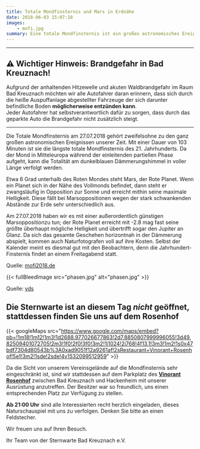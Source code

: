 ```yaml
---
title: Totale Mondfinsternis und Mars in Erdnähe
date: 2018-06-03 15:07:18
images: 
    - mofi.jpg
summary: Eine totale Mondfinsternis ist ein großes astronomisches Ereigniss unserer Zeit. Die Sternwarte ist an diesem Tag *nicht* geöffnet, stattdessen finden Sie uns auf dem Rosenhof.
---
```


---
## ⚠️ Wichtiger Hinweis: Brandgefahr in Bad Kreuznach!
Aufgrund der anhaltenden Hitzewelle und akuten Waldbrandgefahr im Raum Bad Kreuznach möchten wir alle Autofahrer daran erinnern, dass sich durch die heiße Auspuffanlage abgestellter Fahrzeuge der sich darunter befindliche Boden **möglicherweise entzünden kann**.  
Jeder Autofahrer hat selbstverantwortlich dafür zu sorgen, dass durch das geparkte Auto die Brandgefahr nicht zusätzlich steigt.

---

Die Totale Mondfinsternis am 27.07.2018 gehört zweifelsohne zu den ganz großen astronomischen Ereignissen unserer Zeit. Mit einer Dauer von 103 Minuten ist sie die längste totale Mondfinsternis des 21. Jahrhunderts. Da der Mond in Mitteleuropa während der einleitenden partiellen Phase aufgeht, kann die Totalität am dunkelblauen Dämmerungshimmel in voller Länge verfolgt werden.

Etwa 6 Grad unterhalb des Roten Mondes steht Mars, der Rote Planet. Wenn ein Planet sich in der Nähe des Vollmonds befindet, dann steht er zwangsläufig in Opposition zur Sonne und erreicht mithin seine maximale Helligkeit. Diese fällt bei Marsoppositionen wegen der stark schwankenden Abstände zur Erde sehr unterschiedlich aus. 

Am 27.07.2018 haben wir es mit einer außerordentlich günstigen Marsoppositionzu tun; der Rote Planet erreicht mit -2.8 mag fast seine größte überhaupt mögliche Helligkeit und übertrifft sogar den Jupiter an Glanz. Da sich das gesamte Geschehen horizontnah in der Dämmerung abspielt, kommen auch Naturfotografen voll auf ihre Kosten. Selbst der Kalender meint es diesmal gut mit den Beobachtern, denn die Jahrhundert-Finsternis findet an einem Freitagabend statt.

Quelle: [mofi2018.de](https://www.mofi2018.de/#ueberblick)

{{< fullBleedImage src="phasen.jpg" alt="phasen.jpg" >}}

Quelle: [vds](https://www.vds-astro.de/index.php?id=74&amp;tx_ttnews%5Byear%5D=2018&amp;tx_ttnews%5Bmonth%5D=05&amp;tx_ttnews%5Btt_news%5D=564&amp;cHash=b2054f610dbbd3c45e71426b4dfaf04d)

## Die Sternwarte ist an diesem Tag *nicht* geöffnet, stattdessen finden Sie uns auf dem Rosenhof

{{< googleMaps src="https://www.google.com/maps/embed?pb=!1m18!1m12!1m3!1d2688.977026677863!2d7.8850807999996055!3d49.82509401072705!2m3!1f0!2f0!3f0!3m2!1i1024!2i768!4f13.1!3m3!1m2!1s0x47bdf7304d80543b%3A0xad9051f12a9261af!2sRestaurant+Vinorant+Rosenhof!5e1!3m2!1sde!2sde!4v1532099512959" >}}

Da die Sicht von unserem Vereinsgelände auf die Mondfinsternis sehr eingeschränkt ist, sind wir stattdessen auf dem Parkplatz des **[Vinorant Rosenhof](https://www.vinorant-rosenhof.de/)** zwischen Bad Kreuznach und Hackenheim mit unserer Ausrüstung anzutreffen. Der Besitzer war so freundlich, uns einen entsprechenden Platz zur Verfügung zu stellen.

**Ab 21:00 Uhr** sind alle Interessierten recht herzlich eingeladen, dieses Naturschauspiel mit uns zu verfolgen. Denken Sie bitte an einen Feldstecher.

Wir freuen uns auf Ihren Besuch.

Ihr Team von der Sternwarte Bad Kreuznach e.V.